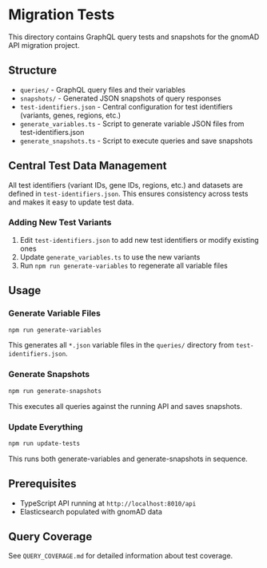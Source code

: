 # Migration Tests

This directory contains GraphQL query tests and snapshots for the gnomAD API migration project.

## Structure

- `queries/` - GraphQL query files and their variables
- `snapshots/` - Generated JSON snapshots of query responses
- `test-identifiers.json` - Central configuration for test identifiers (variants, genes, regions, etc.)
- `generate_variables.ts` - Script to generate variable JSON files from test-identifiers.json
- `generate_snapshots.ts` - Script to execute queries and save snapshots

## Central Test Data Management

All test identifiers (variant IDs, gene IDs, regions, etc.) and datasets are defined in `test-identifiers.json`. This ensures consistency across tests and makes it easy to update test data.

### Adding New Test Variants

1. Edit `test-identifiers.json` to add new test identifiers or modify existing ones
2. Update `generate_variables.ts` to use the new variants
3. Run `npm run generate-variables` to regenerate all variable files

## Usage

### Generate Variable Files
```bash
npm run generate-variables
```
This generates all `*.json` variable files in the `queries/` directory from `test-identifiers.json`.

### Generate Snapshots
```bash
npm run generate-snapshots
```
This executes all queries against the running API and saves snapshots.

### Update Everything
```bash
npm run update-tests
```
This runs both generate-variables and generate-snapshots in sequence.

## Prerequisites

- TypeScript API running at `http://localhost:8010/api`
- Elasticsearch populated with gnomAD data

## Query Coverage

See `QUERY_COVERAGE.md` for detailed information about test coverage.
